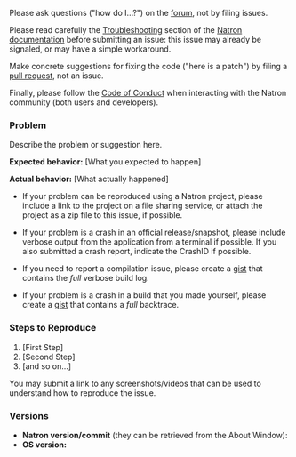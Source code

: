 Please ask questions ("how do I...?") on the [forum](https://discuss.pixls.us/c/software/natron), not by filing issues.

Please read carefully the [Troubleshooting](http://natron.readthedocs.io/en/rb-2.4/guide/getstarted-troubleshooting.html) section of the [Natron documentation](http://natron.readthedocs.io) before submitting an issue: this issue may already be signaled, or may have a simple workaround.

Make concrete suggestions for fixing the code ("here is a patch") by filing
a [pull request](https://github.com/MrKepzie/Natron/pull/new/master), not an issue.

Finally, please follow the [Code of Conduct](https://github.com/NatronGitHub/Natron/blob/RB-2.4/CODE_OF_CONDUCT.md) when interacting with the Natron community (both users and developers).


### Problem

Describe the problem or suggestion here.

**Expected behavior:** [What you expected to happen]

**Actual behavior:** [What actually happened]

 * If your problem can be reproduced using a Natron project, please include a link to the project on a file sharing service, or attach the project as a zip file to this issue, if possible.
 
 * If your problem is a crash in an official release/snapshot, please include verbose output from the application
 from a terminal if possible.  If you also submitted a crash report, indicate the CrashID if possible.
 
 * If you need to report a compilation issue, please create a [gist](https://gist.github.com)
 that contains the _full_ verbose build log.
 
 * If your problem is a crash in a build that you made yourself, please create a [gist](https://gist.github.com)
 that contains a _full_ backtrace.


### Steps to Reproduce

1. [First Step]
2. [Second Step]
3. [and so on...]

You may submit a link to any screenshots/videos that can be used to understand how to reproduce the issue.

### Versions

* **Natron version/commit** (they can be retrieved from the About Window): 
* **OS version:** 


